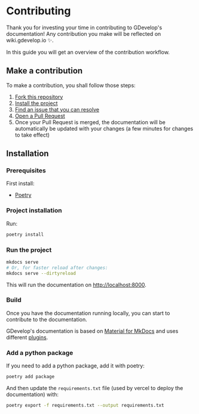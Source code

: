 # Contributing

Thank you for investing your time in contributing to GDevelop's documentation! Any contribution you make will be reflected on wiki.gdevelop.io ✨.

In this guide you will get an overview of the contribution workflow.

## Make a contribution

To make a contribution, you shall follow those steps:

1. [Fork this repository](https://docs.github.com/fr/get-started/quickstart/fork-a-repo)
2. [Install the project](#installation)
3. [Find an issue that you can resolve](https://github.com/GDevelopApp/GDevelop-documentation/issues)
4. [Open a Pull Request](https://docs.github.com/pull-requests/collaborating-with-pull-requests/proposing-changes-to-your-work-with-pull-requests/creating-a-pull-request-from-a-fork)
5. Once your Pull Request is merged, the documentation will be automatically be updated with your changes (a few minutes for changes to take effect)

## Installation

### Prerequisites

First install:

- [Poetry](https://python-poetry.org/docs/#installation)

### Project installation

Run:

```sh
poetry install
```

### Run the project

```sh
mkdocs serve
# Or, for faster reload after changes:
mkdocs serve --dirtyreload
```

This will run the documentation on <http://localhost:8000>.

### Build

Once you have the documentation running locally, you can start to contribute to the documentation.

GDevelop's documentation is based on [Material for MkDocs](https://squidfunk.github.io/mkdocs-material/) and uses different [plugins](https://www.mkdocs.org/dev-guide/plugins/).

### Add a python package

If you need to add a python package, add it with poetry:

```sh
poetry add package
```

And then update the `requirements.txt` file (used by vercel to deploy the documentation) with:

```sh
poetry export -f requirements.txt --output requirements.txt
```
